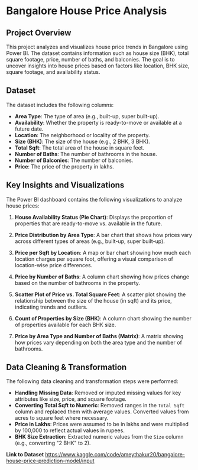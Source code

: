 # Bangalore House Price Analysis

## Project Overview
This project analyzes and visualizes house price trends in Bangalore using Power BI. The dataset contains information such as house size (BHK), total square footage, price, number of baths, and balconies. The goal is to uncover insights into house prices based on factors like location, BHK size, square footage, and availability status.

## Dataset
The dataset includes the following columns:
- **Area Type**: The type of area (e.g., built-up, super built-up).
- **Availability**: Whether the property is ready-to-move or available at a future date.
- **Location**: The neighborhood or locality of the property.
- **Size (BHK)**: The size of the house (e.g., 2 BHK, 3 BHK).
- **Total Sqft**: The total area of the house in square feet.
- **Number of Baths**: The number of bathrooms in the house.
- **Number of Balconies**: The number of balconies.
- **Price**: The price of the property in lakhs.

## Key Insights and Visualizations
The Power BI dashboard contains the following visualizations to analyze house prices:

1. **House Availability Status (Pie Chart)**: Displays the proportion of properties that are ready-to-move vs. available in the future.
   
2. **Price Distribution by Area Type**: A bar chart that shows how prices vary across different types of areas (e.g., built-up, super built-up).

3. **Price per Sqft by Location**: A map or bar chart showing how much each location charges per square foot, offering a visual comparison of location-wise price differences.

4. **Price by Number of Baths**: A column chart showing how prices change based on the number of bathrooms in the property.

5. **Scatter Plot of Price vs. Total Square Feet**: A scatter plot showing the relationship between the size of the house (in sqft) and its price, indicating trends and outliers.

6. **Count of Properties by Size (BHK)**: A column chart showing the number of properties available for each BHK size.

7. **Price by Area Type and Number of Baths (Matrix)**: A matrix showing how prices vary depending on both the area type and the number of bathrooms.

## Data Cleaning & Transformation
The following data cleaning and transformation steps were performed:
- **Handling Missing Data**: Removed or imputed missing values for key attributes like size, price, and square footage.
- **Converting Total Sqft to Numeric**: Removed ranges in the `Total Sqft` column and replaced them with average values. Converted values from acres to square feet where necessary.
- **Price in Lakhs**: Prices were assumed to be in lakhs and were multiplied by 100,000 to reflect actual values in rupees.
- **BHK Size Extraction**: Extracted numeric values from the `Size` column (e.g., converting "2 BHK" to 2).

**Link to Dataset** https://www.kaggle.com/code/ameythakur20/bangalore-house-price-prediction-model/input

 
